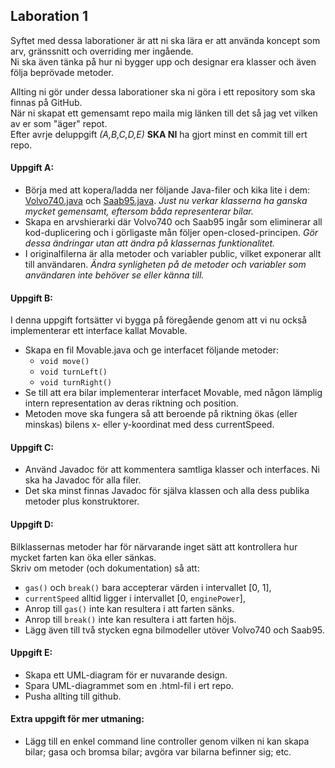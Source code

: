 ## Laboration 1

Syftet med dessa laborationer är att ni ska lära er att använda koncept som arv, gränssnitt och overriding mer ingående. <br>
Ni ska även tänka på hur ni bygger upp och designar era klasser och även följa beprövade metoder.

Allting ni gör under dessa laborationer ska ni göra i ett repository som ska finnas på GitHub. <br>
När ni skapat ett gemensamt repo maila mig länken till det så jag vet vilken av er som "äger" repot.<br>
Efter avrje deluppgift *(A,B,C,D,E)* **SKA NI** ha gjort minst en commit till ert repo.

#### Uppgift A:

* Börja med att kopera/ladda ner följande Java-filer och kika lite i dem: [Volvo740.java](https://raw.githubusercontent.com/NTIGBG/TE16Civil-PRRPRR02/master/w04/Volvo740.java) och [Saab95.java](https://raw.githubusercontent.com/NTIGBG/TE16Civil-PRRPRR02/master/w04/Saab95.java). *Just nu verkar klasserna ha ganska mycket gemensamt, eftersom båda representerar bilar.*
* Skapa en arvshierarki där Volvo740 och Saab95 ingår som eliminerar all kod-duplicering och i görligaste mån följer open-closed-principen. *Gör dessa ändringar utan att ändra på klassernas funktionalitet.*
* I originalfilerna är alla metoder och variabler public, vilket exponerar allt till användaren. *Ändra synligheten på de metoder och variabler som användaren inte behöver se eller känna till.*

#### Uppgift B:

I denna uppgift fortsätter vi bygga på föregående genom att vi nu också implementerar ett interface kallat Movable.

* Skapa en fil Movable.java och ge interfacet följande metoder:
  * ```void move()```
  * ```void turnLeft()```
  * ```void turnRight()```
* Se till att era bilar implementerar interfacet Movable, med någon lämplig intern representation av deras riktning och position. 
* Metoden move ska fungera så att beroende på riktning ökas (eller minskas) bilens x- eller y-koordinat med dess currentSpeed.

#### Uppgift C:

* Använd Javadoc för att kommentera samtliga klasser och interfaces. Ni ska ha Javadoc för alla filer. 
* Det ska minst finnas Javadoc för själva klassen och alla dess publika metoder plus konstruktorer.

#### Uppgift D:

Bilklassernas metoder har för närvarande inget sätt att kontrollera hur mycket farten kan öka eller sänkas.<br> 
Skriv om metoder (och dokumentation) så att:

* ```gas()``` och ```break()``` bara accepterar värden i intervallet [0, 1],
* ```currentSpeed``` alltid ligger i intervallet [0, ```enginePower```],
* Anrop till ```gas()``` inte kan resultera i att farten sänks.
* Anrop till ```break()``` inte kan resultera i att farten höjs.
* Lägg även till två stycken egna bilmodeller utöver Volvo740 och Saab95.

#### Uppgift E:

* Skapa ett UML-diagram för er nuvarande design.
* Spara UML-diagrammet som en .html-fil i ert repo.
* Pusha allting till github.

#### Extra uppgift för mer utmaning:
* Lägg till en enkel command line controller genom vilken ni kan skapa bilar; gasa och bromsa bilar; avgöra var bilarna befinner sig; etc.
